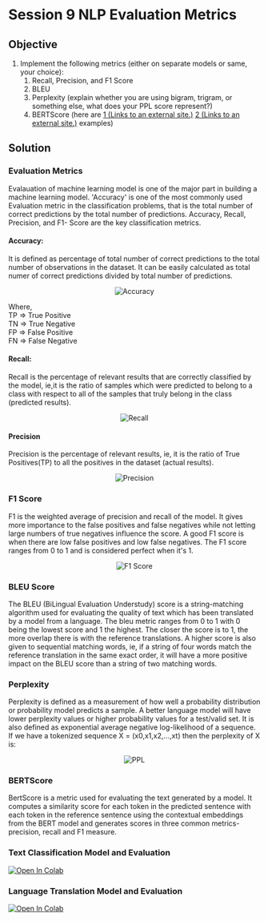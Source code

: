 # Session 9 NLP Evaluation Metrics

## Objective
1.  Implement the following metrics (either on separate models or same, your choice):
    1.  Recall, Precision, and F1 Score
    2.  BLEU
    3.  Perplexity (explain whether you are using bigram, trigram, or something else, what does your PPL score represent?)
    4.  BERTScore (here are  [1 (Links to an external site.)](https://colab.research.google.com/drive/1kpL8Y_AnUUiCxFjhxSrxCsc6-sDMNb_Q)  [2 (Links to an external site.)](https://huggingface.co/metrics/bertscore)  examples)


## Solution

### Evaluation Metrics

Evalauation of machine learning model is one of the major part in building a machine learning model. 'Accuracy' is one of the most commonly used Evaluation metric in the classification problems, that is the total number of correct predictions by the total number of predictions.
Accuracy, Recall, Precision, and F1- Score are the key classification metrics.

#### Accuracy:

It is defined as percentage of total number of correct predictions to the total number of observations in the dataset. It can be easily calculated as total numer of correct predictions divided by total number of predictions.
<p align="center">
  <img alt="Accuracy" src="https://user-images.githubusercontent.com/36162708/124904184-5e34b100-e002-11eb-9649-debd7a008121.png">
</p>
Where,<br>
TP => True Positive<br>
TN => True Negative<br>
FP => False Positive<br>
FN => False Negative<br>

#### Recall:
Recall is the percentage of relevant results that are correctly classified by the model, ie,it is the ratio of samples which were predicted to belong to a class with respect to all of the samples that truly belong in the class (predicted results).
<p align="center">
  <img alt="Recall" src="https://user-images.githubusercontent.com/36162708/124906039-4827f000-e004-11eb-81a5-75e26cdf3375.png">
</p>

#### Precision
Precision is the percentage of relevant results, ie, it is the ratio of True Positives(TP) to all the positives in the dataset (actual results).
<p align="center">
  <img alt="Precision" src="https://user-images.githubusercontent.com/36162708/124906773-0fd4e180-e005-11eb-9af2-b2bb9b5a5f50.png">
</p>

### F1 Score
F1 is the weighted average of precision and recall of the model. It gives more importance to the false positives and false negatives while not letting large numbers of true negatives influence the score. A good F1 score is when there are low false positives and low false negatives. The F1 score ranges from 0 to 1 and is considered perfect when it's 1.
<p align="center">
  <img alt="F1 Score" src="https://user-images.githubusercontent.com/36162708/125073716-023d5b80-e0da-11eb-8b19-2b94e91c8cc2.png"
</p>
    
### BLEU Score
The BLEU (BiLingual Evaluation Understudy) score is a string-matching algorithm used for evaluating the quality of text which has been translated by a model from a language. The bleu metric ranges from 0 to 1 with 0 being the lowest score and 1 the highest. The closer the score is to 1, the more overlap there is with the reference translations. A higher score is also given to sequential matching words, ie, if a string of four words match the reference translation in the same exact order, it will have a more positive impact on the BLEU score than a string of two matching words.

### Perplexity
 Perplexity is defined as a measurement of how well a probability distribution or probability model predicts a sample. A better language model will have lower perplexity values or higher probability values for a test/valid set. It is also defined as exponential average negative log-likelihood of a sequence.<br>
  If we have a tokenized sequence X = (x0,x1,x2,...,xt) then the perplexity of X is:  
 <p align="center">
  <img alt="PPL" src="https://user-images.githubusercontent.com/36162708/125092264-ca8cde80-e0ee-11eb-9ddc-f8af1478bfa1.png">
</p>

### BERTScore
BertScore is a metric used for evaluating the text generated by a model. It computes a similarity score for each token in the predicted sentence with each token in the reference sentence using the contextual embeddings from the BERT model and generates scores in three common metrics- precision, recall and F1 measure.
    

### Text Classification Model and Evaluation
[![Open In Colab](https://colab.research.google.com/assets/colab-badge.svg)](https://githubtocolab.com/pankaj90382/END-1.0/blob/main/S9/END2_LSTM.ipynb)






### Language Translation Model and Evaluation
[![Open In Colab](https://colab.research.google.com/assets/colab-badge.svg)](https://githubtocolab.com/pankaj90382/END-1.0/blob/main/S9/4%20-%20Packed%20Padded%20Sequences%2C%20Masking%2C%20Inference%20and%20BLEU.ipynb)

